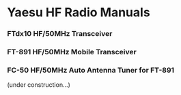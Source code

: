 # Yaesu HF Radio Manuals

### FTdx10 HF/50MHz Transceiver
### FT-891 HF/50MHz Mobile Transceiver
### FC-50 HF/50MHz Auto Antenna Tuner for FT-891

(under construction...)
